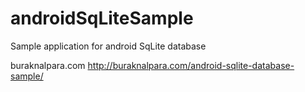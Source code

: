 # androidSqLiteSample
Sample application for android SqLite database

buraknalpara.com
http://buraknalpara.com/android-sqlite-database-sample/
